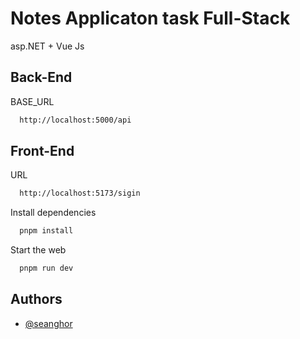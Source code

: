 # Notes Applicaton task Full-Stack

asp.NET + Vue Js

## Back-End

BASE_URL

```bash
  http://localhost:5000/api
```


## Front-End

URL

```bash
  http://localhost:5173/sigin
```

Install dependencies

```bash
  pnpm install
```

Start the web

```bash
  pnpm run dev
```

## Authors

- [@seanghor](https://github.com/Seanghor)

